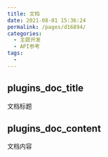 ```yaml
---
title: 文档
date: 2021-08-01 15:36:24
permalink: /pages/d16894/
categories:
  - 主题开发
  - API参考
tags:
  - 
---
```

## plugins_doc_title

文档标题

## plugins_doc_content

文档内容